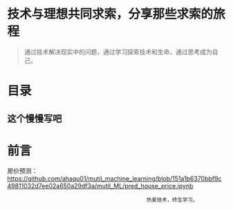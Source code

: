 # 技术与理想共同求索，分享那些求索的旅程

> 通过技术解决现实中的问题，通过学习探索技术和生命，通过思考成为自己。

# 目录
## 这个慢慢写吧

# 前言

房价预测：<https://github.com/ahaqu01/mutil_machine_learning/blob/151a1b6370bbf9c49811032d7ee02a650a29df3a/mutil_ML/pred_house_price.ipynb>

                                                 热爱技术，终生学习。
